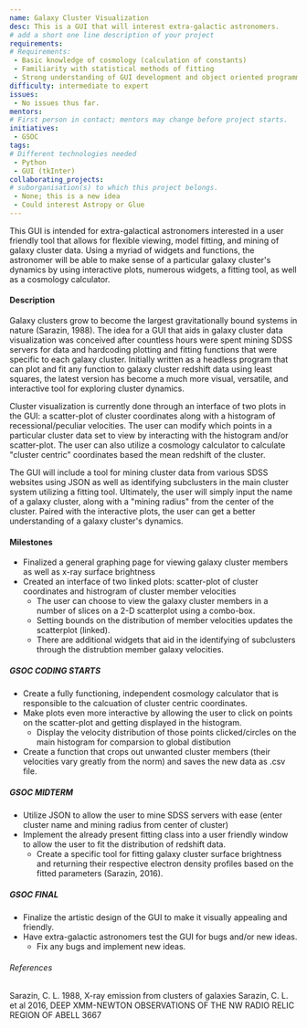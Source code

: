 ```yaml
---
name: Galaxy Cluster Visualization
desc: This is a GUI that will interest extra-galactic astronomers.
# add a short one line description of your project
requirements:
# Requirements:
 - Basic knowledge of cosmology (calculation of constants) 
 - Familiarity with statistical methods of fitting
 - Strong understanding of GUI development and object oriented programming
difficulty: intermediate to expert
issues:
 - No issues thus far.
mentors:
# First person in contact; mentors may change before project starts.
initiatives:
 - GSOC
tags:
# Different technologies needed
 - Python
 - GUI (tkInter)
collaborating_projects:
# suborganisation(s) to which this project belongs.
 - None; this is a new idea
 - Could interest Astropy or Glue
---
```

This GUI is intended for extra-galactical astronomers interested in a user friendly tool that allows for flexible viewing, model fitting, and mining of galaxy cluster data. Using a myriad of widgets and functions, the astronomer will be able to make sense of a particular galaxy cluster's dynamics by using interactive plots, numerous widgets, a fitting tool, as well as a cosmology calculator.

#### Description
Galaxy clusters grow to become the largest gravitationally bound systems in nature (Sarazin, 1988). The idea for a GUI that aids in galaxy cluster data visualization was conceived after countless hours were spent mining SDSS servers for data and hardcoding plotting and fitting functions that were specific to each galaxy cluster. Initially written as a headless program that can plot and fit any function to galaxy cluster redshift data using least squares, the latest version has become a much more visual, versatile, and interactive tool for exploring cluster dynamics.

Cluster visualization is currently done through an interface of two plots in the GUI: a scatter-plot of cluster coordinates along with a histogram of recessional/peculiar velocities. The user can modify which points in a particular cluster data set to view by interacting with the histogram and/or scatter-plot. The user can also utilize a cosmology calculator to calculate "cluster centric" coordinates based the mean redshift of the cluster.

The GUI will include a tool for mining cluster data from various SDSS websites using JSON as well as identifying subclusters in the main cluster system utilizing a fitting tool. Ultimately, the user will simply input the name of a galaxy cluster, along with a "mining radius" from the center of the cluster. Paired with the interactive plots, the user can get a better understanding of a galaxy cluster's dynamics.

#### Milestones
  - Finalized a general graphing page for viewing galaxy cluster members as well as x-ray surface brightness
  - Created an interface of two linked plots: scatter-plot of cluster coordinates and histrogram of cluster member velocities
    - The user can choose to view the galaxy cluster members in a number of slices on a 2-D scatterplot using a combo-box.
    - Setting bounds on the distribution of member velocities updates the scatterplot (linked).
    - There are additional widgets that aid in the identifying of subclusters through the distrubtion member galaxy velocities. 

##### GSOC CODING STARTS
* Create a fully functioning, independent cosmology calculator that is responsible to the calcuation of cluster centric coordinates.
* Make plots even more interactive by allowing the user to click on points on the scatter-plot and getting displayed in the histogram.
  * Display the velocity distribution of those points clicked/circles on the main histogram for comparsion to global distibution
* Create a function that crops out unwanted cluster members (their velocities vary greatly from the norm) and saves the new data as .csv   file.

##### GSOC MIDTERM
* Utilize JSON to allow the user to mine SDSS servers with ease (enter cluster name and mining radius from center of cluster)
* Implement the already present fitting class into a user friendly window to allow the user to fit the distribution of redshift data.
  * Create a specific tool for fitting galaxy cluster surface brightness and returning their respective electron density profiles based     on the fitted parameters (Sarazin, 2016). 

##### GSOC FINAL
* Finalize the artistic design of the GUI to make it visually appealing and friendly.
* Have extra-galactic astronomers test the GUI for bugs and/or new ideas.
  * Fix any bugs and implement new ideas.

###### References
Sarazin, C. L. 1988, X-ray emission from clusters of galaxies
Sarazin, C. L. et al 2016, DEEP XMM-NEWTON OBSERVATIONS OF THE NW RADIO RELIC REGION OF ABELL 3667
